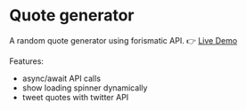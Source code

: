 # Quote generator

A random quote generator using forismatic API. 👉 [Live Demo](https://jinnnnn-n.github.io/just-js/quote-generator/)

Features:

- async/await API calls
- show loading spinner dynamically
- tweet quotes with twitter API
